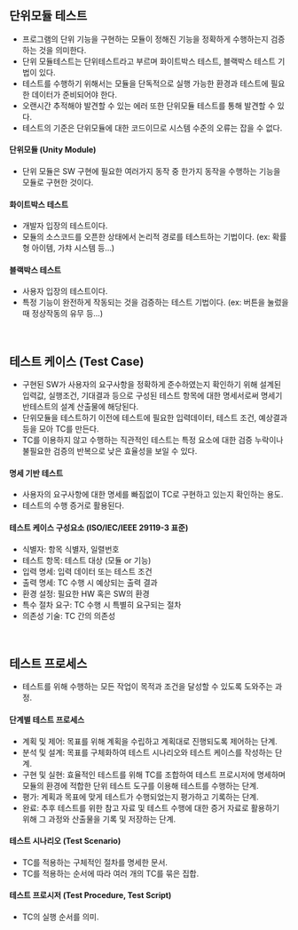 ## 단위모듈 테스트
- 프로그램의 단위 기능을 구현하는 모듈이 정해진 기능을 정확하게 수행하는지 검증하는 것을 의미한다.
- 단위 모듈테스트는 단위테스트라고 부르며 화이트박스 테스트, 블랙박스 테스트 기법이 있다.
- 테스트를 수행하기 위해서는 모듈을 단독적으로 실행 가능한 환경과 테스트에 필요한 데이터가 준비되어야 한다.
- 오랜시간 추적해야 발견할 수 있는 에러 또한 단위모듈 테스트를 통해 발견할 수 있다.
- 테스트의 기준은 단위모듈에 대한 코드이므로 시스템 수준의 오류는 잡을 수 없다.

#### 단위모듈 (Unity Module)
- 단위 모듈은 SW 구현에 필요한 여러가지 동작 중 한가지 동작을 수행하는 기능을 모듈로 구현한 것이다.

#### 화이트박스 테스트
- 개발자 입장의 테스트이다.
- 모듈의 소스코드를 오픈한 상태에서 논리적 경로를 테스트하는 기법이다. (ex: 확률형 아이템, 가챠 시스템 등...)

#### 블랙박스 테스트
- 사용자 입장의 테스트이다.
- 특정 기능이 완전하게 작동되는 것을 검증하는 테스트 기법이다. (ex: 버튼을 눌렀을 때 정상작동의 유무 등...)

<br>

## 테스트 케이스 (Test Case)
- 구현된 SW가 사용자의 요구사항을 정확하게 준수하였는지 확인하기 위해 설계된 입력값, 실행조건, 기대결과 등으로 구성된 테스트 항목에 대한 명세서로써 명세기반테스트의 설계 산출물에 해당된다.
- 단위모듈을 테스트하기 이전에 테스트에 필요한 입력데이터, 테스트 조건, 예상결과 등을 모아 TC를 만든다.
- TC를 이용하지 않고 수행하는 직관적인 테스트는 특정 요소에 대한 검증 누락이나 불필요한 검증의 반복으로 낮은 효율성을 보일 수 있다.

#### 명세 기반 테스트
- 사용자의 요구사항에 대한 명세를 빠짐없이 TC로 구현하고 있는지 확인하는 용도.
- 테스트의 수행 증거로 활용된다.

#### 테스트 케이스 구성요소 (ISO/IEC/IEEE 29119-3 표준)
- 식별자: 항목 식별자, 일렬번호
- 테스트 항목: 테스트 대상 (모듈 or 기능)
- 입력 명세: 입력 데이터 또는 테스트 조건
- 출력 명세: TC 수행 시 예상되는 출력 결과
- 환경 설정: 필요한 HW 혹은 SW의 환경
- 특수 절차 요구: TC 수행 시 특별히 요구되는 절차
- 의존성 기술: TC 간의 의존성


<br>

## 테스트 프로세스
- 테스트를 위해 수행하는 모든 작업이 목적과 조건을 달성할 수 있도록 도와주는 과정.

#### 단계별 테스트 프로세스
- 계획 및 제어: 목표를 위해 계획을 수립하고 계획대로 진행되도록 제어하는 단계.
- 분석 및 설계: 목표를 구체화하여 테스트 시나리오와 테스트 케이스를 작성하는 단계.
- 구현 및 실현: 효율적인 테스트를 위해 TC를 조합하여 테스트 프로시저에 명세하며 모듈의 환경에 적합한 단위 테스트 도구를 이용해 테스트를 수행하는 단계.
- 평가: 계획과 목표에 맞게 테스트가 수행되었는지 평가하고 기록하는 단계.
- 완료: 추후 테스트를 위한 참고 자료 및 테스트 수행에 대한 증거 자료로 활용하기 위해 그 과정와 산출물을 기록 및 저장하는 단계.

#### 테스트 시나리오 (Test Scenario)
- TC를 적용하는 구체적인 절차를 명세한 문서.
- TC를 적용하는 순서에 따라 여러 개의 TC를 묶은 집합.

#### 테스트 프로시저 (Test Procedure, Test Script)
- TC의 실행 순서를 의미.

